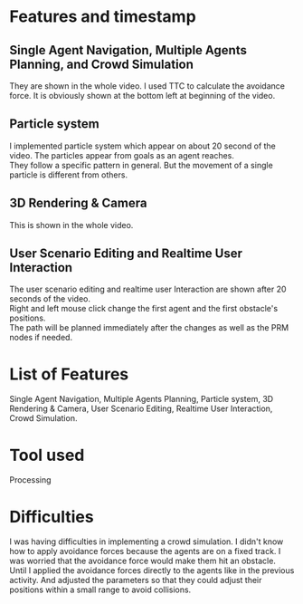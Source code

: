 # Features and timestamp
## Single Agent Navigation, Multiple Agents Planning, and Crowd Simulation
They are shown in the whole video. I used TTC to calculate the avoidance force. It is obviously shown at the bottom left at beginning of the video.  
## Particle system
I implemented particle system which appear on about 20 second of the video. The particles appear from goals as an agent reaches.  
They follow a specific pattern in general. But the movement of a single particle is different from others.  
## 3D Rendering & Camera
This is shown in the whole video.  
## User Scenario Editing and Realtime User Interaction  
The user scenario editing and realtime user Interaction are shown after 20 seconds of the video.  
Right and left mouse click change the first agent and the first obstacle's positions.  
The path will be planned immediately after the changes as well as the PRM nodes if needed.

# List of Features
Single Agent Navigation, Multiple Agents Planning, Particle system, 3D Rendering & Camera, User Scenario Editing, Realtime User Interaction, Crowd Simulation.

# Tool used
Processing  

# Difficulties
I was having difficulties in implementing a crowd simulation. I didn't know how to apply avoidance forces because the agents are on a fixed track. I was worried that the avoidance force would make them hit an obstacle.  
Until I applied the avoidance forces directly to the agents like in the previous activity. And adjusted the parameters so that they could adjust their positions within a small range to avoid collisions.
